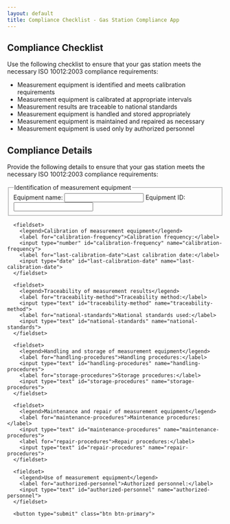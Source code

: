 ```yaml
---
layout: default
title: Compliance Checklist - Gas Station Compliance App
---
```


<main>
  <section id="compliance-checklist">
    <h2>Compliance Checklist</h2>
    <p>Use the following checklist to ensure that your gas station meets the necessary ISO 10012:2003 compliance requirements:</p>
    <ul>
      <li>Measurement equipment is identified and meets calibration requirements</li>
      <li>Measurement equipment is calibrated at appropriate intervals</li>
      <li>Measurement results are traceable to national standards</li>
      <li>Measurement equipment is handled and stored appropriately</li>
      <li>Measurement equipment is maintained and repaired as necessary</li>
      <li>Measurement equipment is used only by authorized personnel</li>
    </ul>
  </section>

  <section id="compliance-details">
    <h2>Compliance Details</h2>
    <p>Provide the following details to ensure that your gas station meets the necessary ISO 10012:2003 compliance requirements:</p>
    <form action="#" method="POST">
      <fieldset>
        <legend>Identification of measurement equipment</legend>
        <label for="equipment-name">Equipment name:</label>
        <input type="text" id="equipment-name" name="equipment-name">
        <label for="equipment-id">Equipment ID:</label>
        <input type="text" id="equipment-id" name="equipment-id">
      </fieldset>

      <fieldset>
        <legend>Calibration of measurement equipment</legend>
        <label for="calibration-frequency">Calibration frequency:</label>
        <input type="number" id="calibration-frequency" name="calibration-frequency">
        <label for="last-calibration-date">Last calibration date:</label>
        <input type="date" id="last-calibration-date" name="last-calibration-date">
      </fieldset>

      <fieldset>
        <legend>Traceability of measurement results</legend>
        <label for="traceability-method">Traceability method:</label>
        <input type="text" id="traceability-method" name="traceability-method">
        <label for="national-standards">National standards used:</label>
        <input type="text" id="national-standards" name="national-standards">
      </fieldset>

      <fieldset>
        <legend>Handling and storage of measurement equipment</legend>
        <label for="handling-procedures">Handling procedures:</label>
        <input type="text" id="handling-procedures" name="handling-procedures">
        <label for="storage-procedures">Storage procedures:</label>
        <input type="text" id="storage-procedures" name="storage-procedures">
      </fieldset>

      <fieldset>
        <legend>Maintenance and repair of measurement equipment</legend>
        <label for="maintenance-procedures">Maintenance procedures:</label>
        <input type="text" id="maintenance-procedures" name="maintenance-procedures">
        <label for="repair-procedures">Repair procedures:</label>
        <input type="text" id="repair-procedures" name="repair-procedures">
      </fieldset>

      <fieldset>
        <legend>Use of measurement equipment</legend>
        <label for="authorized-personnel">Authorized personnel:</label>
        <input type="text" id="authorized-personnel" name="authorized-personnel">
      </fieldset>

      <button type="submit" class="btn btn-primary">
